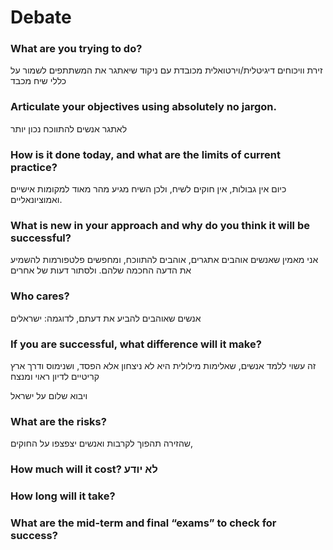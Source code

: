 # Debate

### What are you trying to do? 

<p dir=rtl>

זירת וויכוחים דיגיטלית/וירטואלית מכובדת עם ניקוד שיאתגר את המשתתפים לשמור על כללי שיח מכבד

 
</p>

### Articulate your objectives using absolutely no jargon.
לאתגר אנשים להתווכח נכון יותר


### How is it done today, and what are the limits of current practice?
 כיום אין גבולות, אין חוקים לשיח, ולכן השיח מגיע מהר מאוד למקומות אישיים ואמוציונאליים.


### What is new in your approach and why do you think it will be successful? 
אני מאמין שאנשים אוהבים אתגרים, אוהבים להתווכח, ומחפשים פלטפורמות להשמיע את הדעה החכמה שלהם. ולסתור דעות של אחרים

### Who cares?
אנשים שאוהבים להביע את דעתם, לדוגמה:
ישראלים 

### If you are successful, what difference will it make? 

זה עשוי ללמד אנשים, שאלימות מילולית היא לא ניצחון אלא הפסד, ושנימוס ודרך ארץ קריטיים לדיון ראוי ומנצח

ויבוא שלום על ישראל

### What are the risks? 
שהזירה תהפוך לקרבות ואנשים יצפצפו על החוקים,


### How much will it cost? לא יודע
### How long will it take? 
### What are the mid-term and final “exams” to check for success?

